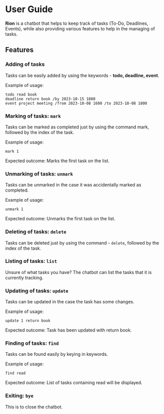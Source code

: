 # User Guide
**Rion** is a chatbot that helps to keep track of tasks (To-Do, Deadlines, Events), while also providing various features to help in the managing of tasks.

## Features 

### Adding of tasks

Tasks can be easily added by using the keywords - **todo, deadline, event**.

Example of usage:

```
todo read book
deadline return book /by 2023-10-15 1800
event project meeting /from 2023-10-08 1600 /to 2023-10-08 1800
```

### Marking of tasks: `mark`

Tasks can be marked as completed just by using the command mark, followed by the index of the task.

Example of usage:

`mark 1`

Expected outcome:
Marks the first task on the list.

### Unmarking of tasks: `unmark`

Tasks can be unmarked in the case it was accidentally marked as completed.

Example of usage:

`unmark 1`

Expected outcome:
Unmarks the first task on the list.

### Deleting of tasks: `delete`

Tasks can be deleted just by using the command - `delete`, followed by the index of the task.

### Listing of tasks: `list`

Unsure of what tasks you have? The chatbot can list the tasks that it is currently tracking.

### Updating of tasks: `update`

Tasks can be updated in the case the task has some changes.

Example of usage:

`update 1 return book`

Expected outcome:
Task has been updated with return book.

### Finding of tasks: `find`

Tasks can be found easily by keying in keywords.

Example of usage:

`find read`

Expected outcome:
List of tasks containing read will be displayed.

### Exiting: `bye`

This is to close the chatbot.